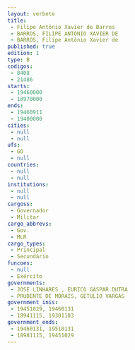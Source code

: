 ```yaml
---
layout: verbete
title:
 - Filipe Antônio Xavier de Barros
 - BARROS, FILIPE ANTONIO XAVIER DE
 - BARROS, Filipe Antônio Xavier de
published: true
edition: 1  
type: B
codigos: 
 - 8408
 - 21486
starts: 
 - 19460000
 - 18970000
ends: 
 - 19460911
 - 19400000
cities: 
 - null 
 - null 
ufs: 
 - GO
 - null 
countries: 
 - null 
 - null 
institutions: 
 - null 
 - null 
cargoss: 
 - Governador
 - Militar
cargo_abbrevs: 
 - Gov.
 - MLR
cargo_types: 
 - Principal
 - Secundário
funcoes: 
 - null 
 - Exército
governments: 
 - JOSE LINHARES , EURICO GASPAR DUTRA
 - PRUDENTE DE MORAIS, GETULIO VARGAS
government_inis: 
 - 19451029, 19460131
 - 18941115, 19301103
government_ends: 
 - 19460131, 19510131
 - 18981115, 19451029
---
```


